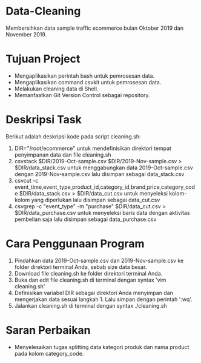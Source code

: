 # Data-Cleaning
Membersihkan data sample traffic ecommerce bulan Oktober 2019 dan November 2019.

# Tujuan Project
- Mengaplikasikan perintah bash untuk pemrosesan data.
- Mengaplikasikan command csvkit untuk pemrosesan data.
- Melakukan cleaning data di Shell.
- Memanfaatkan Git Version Control sebagai repository.

# Deskripsi Task
Berikut adalah deskripsi kode pada script cleaning.sh:
1. DIR="/root/ecommerce" untuk mendefinisikan direktori tempat penyimpanan data dan file cleaning.sh
2. csvstack $DIR/2019-Oct-sample.csv $DIR/2019-Nov-sample.csv > $DIR/data_stack.csv untuk menggabungkan data 2019-Oct-sample.csv dengan 2019-Nov-sample.csv lalu disimpan sebagai data_stack.csv
3. csvcut -c event_time,event_type,product_id,category_id,brand,price,category_code $DIR/data_stack.csv > $DIR/data_cut.csv untuk menyeleksi kolom-kolom yang diperlukan lalu disimpan sebagai data_cut.csv
4. csvgrep -c "event_type" -m "purchase" $DIR/data_cut.csv > $DIR/data_purchase.csv untuk menyeleksi baris data dengan aktivitas pembelian saja lalu disimpan sebagai data_purchase.csv

# Cara Penggunaan Program
1. Pindahkan data 2019-Oct-sample.csv dan 2019-Nov-sample.csv ke folder direktori terminal Anda, sebab size data besar.
2. Download file cleaning.sh ke folder direktori terminal Anda.
3. Buka dan edit file cleaning.sh di terminal dengan syntax 'vim cleaning.sh'
4. Definisikan variabel DIR sebagai direktori Anda menyimpan dan mengerjakan data sesuai langkah 1. Lalu simpan dengan perintah ':wq'.
5. Jalankan cleaning.sh di terminal dengan syntax ./cleaning.sh

# Saran Perbaikan
- Menyelesaikan tugas splitting data kategori produk dan nama product pada kolom category_code.
